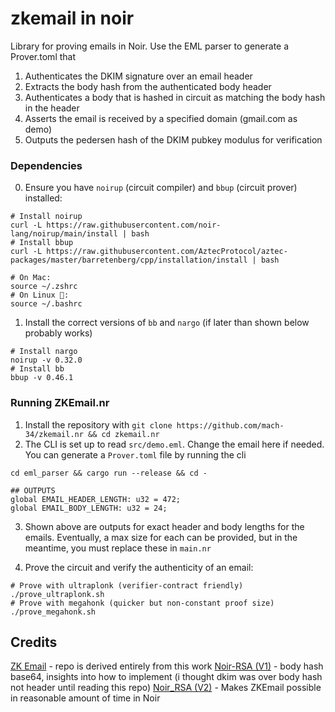 # zkemail in noir

Library for proving emails in Noir. Use the EML parser to generate a Prover.toml that
1. Authenticates the DKIM signature over an email header
2. Extracts the body hash from the authenticated body header
3. Authenticates a body that is hashed in circuit as matching the body hash in the header
4. Asserts the email is received by a specified domain (gmail.com as demo)
5. Outputs the pedersen hash of the DKIM pubkey modulus for verification

### Dependencies
0. Ensure you have `noirup` (circuit compiler) and `bbup` (circuit prover) installed:
```console
# Install noirup
curl -L https://raw.githubusercontent.com/noir-lang/noirup/main/install | bash
# Install bbup
curl -L https://raw.githubusercontent.com/AztecProtocol/aztec-packages/master/barretenberg/cpp/installation/install | bash

# On Mac:
source ~/.zshrc
# On Linux 🗿: 
source ~/.bashrc
```
1. Install the correct versions of `bb` and `nargo` (if later than shown below probably works)
```
# Install nargo
noirup -v 0.32.0
# Install bb
bbup -v 0.46.1
```
### Running ZKEmail.nr
1. Install the repository with `git clone https://github.com/mach-34/zkemail.nr && cd zkemail.nr`
2. The CLI is set up to read `src/demo.eml`. Change the email here if needed. You can generate a `Prover.toml` file by running the cli
```
cd eml_parser && cargo run --release && cd -

## OUTPUTS
global EMAIL_HEADER_LENGTH: u32 = 472;
global EMAIL_BODY_LENGTH: u32 = 24;
```
3. Shown above are outputs for exact header and body lengths for the emails. Eventually, a max size for each can be provided, but in the meantime, you must replace these in `main.nr`

4. Prove the circuit and verify the authenticity of an email:
```console
# Prove with ultraplonk (verifier-contract friendly)
./prove_ultraplonk.sh
# Prove with megahonk (quicker but non-constant proof size)
./prove_megahonk.sh
```

## Credits
[ZK Email](https://github.com/zkemail) - repo is derived entirely from this work
[Noir-RSA (V1)](https://github.com/richardliang/noir-rsa/) - body hash base64, insights into how to implement (i thought dkim was over body hash not header until reading this repo)
[Noir_RSA (V2)](https://github.com/noir_lang/noir_rsa) - Makes ZKEmail possible in reasonable amount of time in Noir
